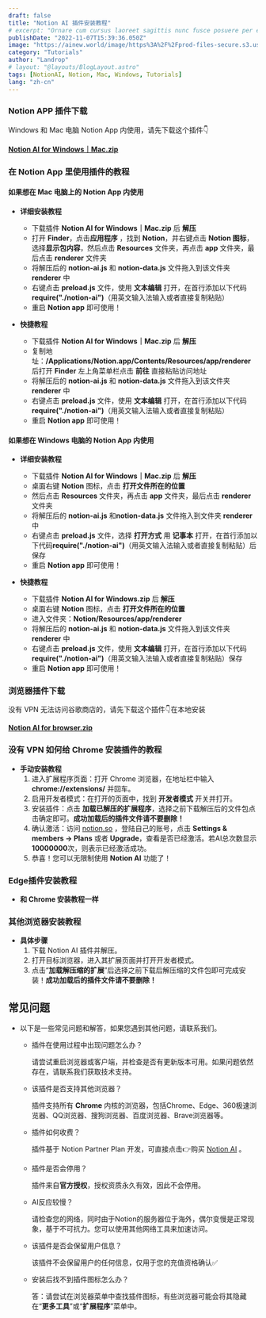 ```yaml
---
draft: false
title: "Notion AI 插件安装教程"
# excerpt: "Ornare cum cursus laoreet sagittis nunc fusce posuere per euismod dis vehicula a, semper fames lacus maecenas dictumst pulvinar neque enim non potenti. Torquent hac sociosqu eleifend potenti."
publishDate: "2022-11-07T15:39:36.050Z"
image: "https://ainew.world/image/https%3A%2F%2Fprod-files-secure.s3.us-west-2.amazonaws.com%2F1739f6b6-5b86-4c9a-93b1-11e9049c7339%2Fb808cd23-444b-4ff8-8969-d2835cc3e012%2F900.506__2023-07-1322_57_49.jpeg?table=block&id=df2b92bf-2396-4482-831f-b4f274e5e90a&spaceId=1739f6b6-5b86-4c9a-93b1-11e9049c7339&width=1800&userId=&cache=v2"
category: "Tutorials"
author: "Landrop"
# layout: "@layouts/BlogLayout.astro"
tags: [NotionAI, Notion, Mac, Windows, Tutorials]
lang: "zh-cn"
---
```


### Notion APP 插件下载
Windows 和 Mac 电脑 Notion App 内使用，请先下载这个插件👇

**[Notion AI for Windows｜Mac.zip](https://www.notion.so/Notion-AI-for-Windows-Mac-2a3131b786a84a90adaf398bc6685fe2#bd62004532044428aa0f7cfd335db888)**

### 在 Notion App 里使用插件的教程

#### 如果想在 Mac 电脑上的 Notion App 内使用

- **详细安装教程**
    - 下载插件 **Notion AI for Windows｜Mac.zip** 后 **解压**
    - 打开 **Finder**，点击**应用程序** ，找到 **Notion**，并右键点击 **Notion 图标**，选择**显示包内容**，然后点击 **Resources** 文件夹，再点击 **app** 文件夹，最后点击 **renderer** 文件夹   
    - 将解压后的 **notion-ai.js** 和 **notion-data.js** 文件拖入到该文件夹 **renderer** 中
    - 右键点击 **preload.js** 文件，使用 **文本编辑** 打开，在首行添加以下代码 **require("./notion-ai")**（用英文输入法输入或者直接复制粘贴）
    - 重启 **Notion app** 即可使用！

- **快捷教程**
    - 下载插件 **Notion AI for Windows｜Mac.zip** 后 **解压**
    - 复制地址：**/Applications/Notion.app/Contents/Resources/app/renderer**  后打开 **Finder** 左上角菜单栏点击 **前往** 直接粘贴访问地址    
    - 将解压后的 **notion-ai.js** 和 **notion-data.js** 文件拖入到该文件夹 **renderer** 中
    - 右键点击 **preload.js** 文件，使用 **文本编辑** 打开，在首行添加以下代码**require("./notion-ai")**（用英文输入法输入或者直接复制粘贴）
    - 重启 **Notion app** 即可使用！

#### 如果想在 Windows 电脑的 Notion App 内使用

- **详细安装教程**
    - 下载插件 **Notion AI for Windows｜Mac.zip** 后 **解压**
    - 桌面右键 **Notion** 图标，点击 **打开文件所在的位置**
    - 然后点击 **Resources** 文件夹，再点击 **app** 文件夹，最后点击 **renderer** 文件夹
    - 将解压后的 **notion-ai.js** 和**notion-data.js** 文件拖入到文件夹 **renderer** 中
    - 右键点击 **preload.js** 文件，选择 **打开方式** 用 **记事本** 打开，在首行添加以下代码**require("./notion-ai")**（用英文输入法输入或者直接复制粘贴）后保存
    - 重启 **Notion app** 即可使用！

- **快捷教程**
    - 下载插件 **Notion AI for Windows.zip** 后 **解压**
    - 桌面右键 **Notion** 图标，点击 **打开文件所在的位置**
    - 进入文件夹：**Notion/Resources/app/renderer**
    - 将解压后的 **notion-ai.js** 和 **notion-data.js** 文件拖入到该文件夹 **renderer** 中
    - 右键点击 **preload.js** 文件，使用 **文本编辑** 打开，在首行添加以下代码 **require("./notion-ai")**（用英文输入法输入或者直接复制粘贴）保存
    - 重启 **Notion app** 即可使用！

### 浏览器插件下载

没有 VPN 无法访问谷歌商店的，请先下载这个插件👇在本地安装

**[Notion AI for browser.zip](https://pan.baidu.com/s/1tgPFb95j9CGlG_CabIhN8w?pwd=ab6j)**


### 没有 VPN 如何给 Chrome 安装插件的教程

- **手动安装教程**
    1. 进入扩展程序页面：打开 Chrome 浏览器，在地址栏中输入 **chrome://extensions/** 并回车。 
    2. 启用开发者模式：在打开的页面中，找到 **开发者模式** 开关并打开。
    3. 安装插件：点击 **加载已解压的扩展程序**，选择之前下载解压后的文件包点击确定即可。**成功加载后的插件文件请不要删除！**
    4. 确认激活：访问 [notion.so](http://notion.so) ，登陆自己的账号，点击 **Settings & members -> Plans** 或者 **Upgrade**，查看是否已经激活。若AI总次数显示**10000000**次，则表示已经激活成功。
    5. 恭喜！您可以无限制使用 **Notion AI** 功能了！

### Edge插件安装教程
- **和 Chrome 安装教程一样**

### 其他浏览器安装教程

- **具体步骤**
    1. 下载 Notion AI 插件并解压。
    2. 打开目标浏览器，进入其扩展页面并打开开发者模式。
    3. 点击“**加载解压缩的扩展**”后选择之前下载后解压缩的文件包即可完成安装！**成功加载后的插件文件请不要删除！**

## 常见问题

- 以下是一些常见问题和解答，如果您遇到其他问题，请联系我们。
    - 插件在使用过程中出现问题怎么办？
        
        请尝试重启浏览器或客户端，并检查是否有更新版本可用。如果问题依然存在，请联系我们获取技术支持。
        
    - 该插件是否支持其他浏览器？
        
        插件支持所有 **Chrome** 内核的浏览器，包括Chrome、Edge、360极速浏览器、QQ浏览器、搜狗浏览器、百度浏览器、Brave浏览器等。
        
    - 插件如何收费？
        
        插件基于 Notion Partner Plan 开发，可直接点击👉购买 [Notion AI](https://oto.ac.cn) 。
        
    - 插件是否会停用？
        
        插件来自**官方授权**，授权资质永久有效，因此不会停用。
        
    - AI反应较慢？
        
        请检查您的网络，同时由于Notion的服务器位于海外，偶尔变慢是正常现象，基于不可抗力。您可以使用其他网络工具来加速访问。
        
    - 该插件是否会保留用户信息？
        
        该插件不会保留用户的任何信息，仅用于您的充值资格确认✅
        
    - 安装后找不到插件图标怎么办？
        
        答：请尝试在浏览器菜单中查找插件图标，有些浏览器可能会将其隐藏在“**更多工具**”或“**扩展程序**”菜单中。